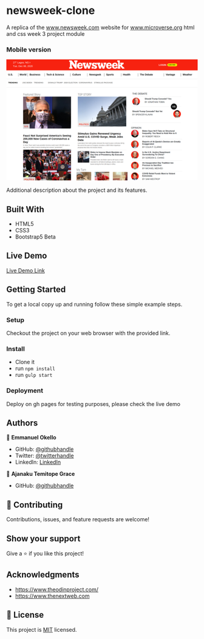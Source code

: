 # newsweek-clone
A replica of the www.newsweek.com website for www.microverse.org html and css week 3 project module

### Mobile version

![screenshot](./DesktopVersion.png)

Additional description about the project and its features.

## Built With

- HTML5
- CSS3
- Bootstrap5 Beta


## Live Demo

[Live Demo Link](https://oxenprogrammer.github.io/newsweek-clone/)


## Getting Started


To get a local copy up and running follow these simple example steps.


### Setup
Checkout the project on your web browser with the provided link.

### Install
- Clone it
- run `npm install`
- run `gulp start` 

### Deployment
Deploy on gh pages for testing purposes, please check the live demo



## Authors

👤 **Emmanuel Okello**

- GitHub: [@githubhandle](https://github.com/oxenprogrammer)
- Twitter: [@twitterhandle](https://twitter.com/ox_emmy)
- LinkedIn: [LinkedIn](https://www.linkedin.com/in/emanuel-okello-1217b4b3/)

👤 **Ajanaku Temitope Grace**

- GitHub: [@githubhandle](https://github.com/Gracetemitope)

## 🤝 Contributing

Contributions, issues, and feature requests are welcome!


## Show your support

Give a ⭐️ if you like this project!

## Acknowledgments

- https://www.theodinproject.com/
- https://www.thenextweb.com

## 📝 License

This project is [MIT](./LICENSE) licensed.
